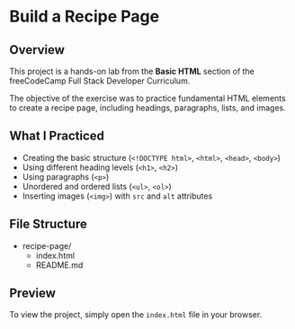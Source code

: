 # Build a Recipe Page

## Overview
This project is a hands-on lab from the **Basic HTML** section of the freeCodeCamp Full Stack Developer Curriculum.

The objective of the exercise was to practice fundamental HTML elements to create a recipe page, including headings, paragraphs, lists, and images.

## What I Practiced
* Creating the basic structure (`<!DOCTYPE html>`, `<html>`, `<head>`, `<body>`)
* Using different heading levels (`<h1>`, `<h2>`)
* Using paragraphs (`<p>`)
* Unordered and ordered lists (`<ul>`, `<ol>`)
* Inserting images (`<img>`) with `src` and `alt` attributes

## File Structure
- recipe-page/
  - index.html
  - README.md

## Preview
To view the project, simply open the `index.html` file in your browser.